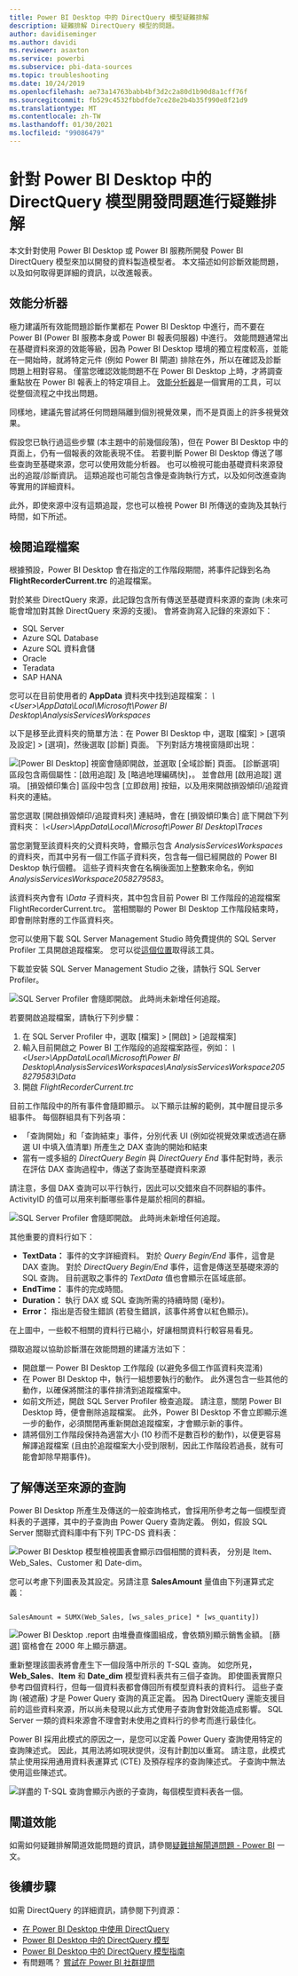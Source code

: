 ```yaml
---
title: Power BI Desktop 中的 DirectQuery 模型疑難排解
description: 疑難排解 DirectQuery 模型的問題。
author: davidiseminger
ms.author: davidi
ms.reviewer: asaxton
ms.service: powerbi
ms.subservice: pbi-data-sources
ms.topic: troubleshooting
ms.date: 10/24/2019
ms.openlocfilehash: ae73a14763babb4bf3d2c2a80d1b90d8a1cff76f
ms.sourcegitcommit: fb529c4532fbbdfde7ce28e2b4b35f990e8f21d9
ms.translationtype: MT
ms.contentlocale: zh-TW
ms.lasthandoff: 01/30/2021
ms.locfileid: "99086479"
---
```

# <a name="troubleshoot-developing-directquery-models-in-power-bi-desktop"></a>針對 Power BI Desktop 中的 DirectQuery 模型開發問題進行疑難排解

本文針對使用 Power BI Desktop 或 Power BI 服務所開發 Power BI DirectQuery 模型來加以開發的資料製造模型者。 本文描述如何診斷效能問題，以及如何取得更詳細的資訊，以改進報表。

## <a name="performance-analyzer"></a>效能分析器

極力建議所有效能問題診斷作業都在 Power BI Desktop 中進行，而不要在 Power BI (Power BI 服務本身或 Power BI 報表伺服器) 中進行。 效能問題通常出在基礎資料來源的效能等級，因為 Power BI Desktop 環境的獨立程度較高，並能在一開始時，就將特定元件 (例如 Power BI 閘道) 排除在外，所以在確認及診斷問題上相對容易。 僅當您確認效能問題不在 Power BI Desktop 上時，才將調查重點放在 Power BI 報表上的特定項目上。 [效能分析器](../create-reports/desktop-performance-analyzer.md)是一個實用的工具，可以從整個流程之中找出問題。

同樣地，建議先嘗試將任何問題隔離到個別視覺效果，而不是頁面上的許多視覺效果。

假設您已執行過這些步驟 (本主題中的前幾個段落)，但在 Power BI Desktop 中的頁面上，仍有一個報表的效能表現不佳。 若要判斷 Power BI Desktop 傳送了哪些查詢至基礎來源，您可以使用效能分析器。 也可以檢視可能由基礎資料來源發出的追蹤/診斷資訊。 這類追蹤也可能包含像是查詢執行方式，以及如何改進查詢等實用的詳細資料。

此外，即使來源中沒有這類追蹤，您也可以檢視 Power BI 所傳送的查詢及其執行時間，如下所述。

## <a name="review-trace-files"></a>檢閱追蹤檔案

根據預設，Power BI Desktop 會在指定的工作階段期間，將事件記錄到名為 **FlightRecorderCurrent.trc** 的追蹤檔案。

對於某些 DirectQuery 來源，此記錄包含所有傳送至基礎資料來源的查詢 (未來可能會增加對其餘 DirectQuery 來源的支援)。 會將查詢寫入記錄的來源如下：

- SQL Server
- Azure SQL Database
- Azure SQL 資料倉儲
- Oracle
- Teradata
- SAP HANA

您可以在目前使用者的 **AppData** 資料夾中找到追蹤檔案： _\\\<User>\AppData\Local\Microsoft\Power BI Desktop\AnalysisServicesWorkspaces_

以下是移至此資料夾的簡單方法：在 Power BI Desktop 中，選取 [檔案] > [選項及設定] > [選項]，然後選取 [診斷] 頁面。 下列對話方塊視窗隨即出現：

![[Power BI Desktop] 視窗會隨即開啟，並選取 [全域診斷] 頁面。 [診斷選項] 區段包含兩個屬性：[啟用追蹤] 及 [略過地理編碼快]，。 並會啟用 [啟用追蹤] 選項。 [損毀傾印集合] 區段中包含 [立即啟用] 按鈕，以及用來開啟損毀傾印/追蹤資料夾的連結。](media/desktop-directquery-troubleshoot/desktop-directquery-troubleshoot-desktop-file-options-diagnostics.png)

當您選取 [開啟損毀傾印/追蹤資料夾] 連結時，會在 [損毀傾印集合] 底下開啟下列資料夾： _\\\<User>\AppData\Local\Microsoft\Power BI Desktop\Traces_

當您瀏覽至該資料夾的父資料夾時，會顯示包含 _AnalysisServicesWorkspaces_ 的資料夾，而其中另有一個工作區子資料夾，包含每一個已經開啟的 Power BI Desktop 執行個體。 這些子資料夾會在名稱後面加上整數來命名，例如 _AnalysisServicesWorkspace2058279583_。

該資料夾內會有 _\Data_ 子資料夾，其中包含目前 Power BI 工作階段的追蹤檔案 FlightRecorderCurrent.trc。 當相關聯的 Power BI Desktop 工作階段結束時，即會刪除對應的工作區資料夾。

您可以使用下載 SQL Server Management Studio 時免費提供的 SQL Server Profiler 工具開啟追蹤檔案。 您可以從[這個位置](/sql/ssms/download-sql-server-management-studio-ssms)取得該工具。

下載並安裝 SQL Server Management Studio 之後，請執行 SQL Server Profiler。

![SQL Server Profiler 會隨即開啟。 此時尚未新增任何追蹤。](media/desktop-directquery-troubleshoot/desktop-directquery-troubleshoot-sql-server-profiler-trace.png)

若要開啟追蹤檔案，請執行下列步驟：

1. 在 SQL Server Profiler 中，選取 [檔案] > [開啟] > [追蹤檔案]
2. 輸入目前開啟之 Power BI 工作階段的追蹤檔案路徑，例如： _\\\<User>\AppData\Local\Microsoft\Power BI Desktop\AnalysisServicesWorkspaces\AnalysisServicesWorkspace2058279583\Data_
3. 開啟 _FlightRecorderCurrent.trc_

目前工作階段中的所有事件會隨即顯示。 以下顯示註解的範例，其中醒目提示多組事件。 每個群組具有下列各項：

- 「查詢開始」和「查詢結束」事件，分別代表 UI (例如從視覺效果或透過在篩選 UI 中填入值清單) 所產生之 DAX 查詢的開始和結束
- 當有一或多組的 _DirectQuery Begin_ 與 _DirectQuery End_ 事件配對時，表示在評估 DAX 查詢過程中，傳送了查詢至基礎資料來源

請注意，多個 DAX 查詢可以平行執行，因此可以交錯來自不同群組的事件。 ActivityID 的值可以用來判斷哪些事件是屬於相同的群組。

![SQL Server Profiler 會隨即開啟。 此時尚未新增任何追蹤。](media/desktop-directquery-troubleshoot/desktop-directquery-troubleshoot-sql-server-profiler-trace.png)

其他重要的資料行如下：

- **TextData：** 事件的文字詳細資料。 對於 _Query Begin/End_ 事件，這會是 DAX 查詢。 對於 _DirectQuery Begin/End_ 事件，這會是傳送至基礎來源的 SQL 查詢。 目前選取之事件的 _TextData_ 值也會顯示在區域底部。
- **EndTime：** 事件的完成時間。
- **Duration：** 執行 DAX 或 SQL 查詢所需的持續時間 (毫秒)。
- **Error：** 指出是否發生錯誤 (若發生錯誤，該事件將會以紅色顯示)。

在上圖中，一些較不相關的資料行已縮小，好讓相關資料行較容易看見。

擷取追蹤以協助診斷潛在效能問題的建議方法如下：

- 開啟單一 Power BI Desktop 工作階段 (以避免多個工作區資料夾混淆)
- 在 Power BI Desktop 中，執行一組想要執行的動作。 此外還包含一些其他的動作，以確保將關注的事件排清到追蹤檔案中。
- 如前文所述，開啟 SQL Server Profiler 檢查追蹤。 請注意，關閉 Power BI Desktop 時，便會刪除追蹤檔案。 此外，Power BI Desktop 不會立即顯示進一步的動作，必須關閉再重新開啟追蹤檔案，才會顯示新的事件。
- 請將個別工作階段保持為適當大小 (10 秒而不是數百秒的動作)，以便更容易解譯追蹤檔案 (且由於追蹤檔案大小受到限制，因此工作階段若過長，就有可能會卸除早期事件)。

## <a name="understand-queries-sent-to-the-source"></a>了解傳送至來源的查詢

Power BI Desktop 所產生及傳送的一般查詢格式，會採用所參考之每一個模型資料表的子選擇，其中的子查詢由 Power Query 查詢定義。 例如，假設 SQL Server 關聯式資料庫中有下列 TPC-DS 資料表：

![Power BI Desktop 模型檢視圖表會顯示四個相關的資料表， 分別是 Item、Web_Sales、Customer 和 Date-dim。](media/desktop-directquery-troubleshoot/desktop-directquery-troubleshoot-model-view-diagram.png)

您可以考慮下列圖表及其設定。另請注意 **SalesAmount** 量值由下列運算式定義：

```dax

SalesAmount = SUMX(Web_Sales, [ws_sales_price] * [ws_quantity])

```

![Power BI Desktop .report 由堆疊直條圖組成，會依類別顯示銷售金額。 [篩選] 窗格會在 2000 年上顯示篩選。](media/desktop-directquery-troubleshoot/desktop-directquery-troubleshoot-example-report.png)

重新整理該圖表將會產生下一個段落中所示的 T-SQL 查詢。 如您所見，**Web_Sales**、**Item** 和 **Date_dim** 模型資料表共有三個子查詢。 即使圖表實際只參考四個資料行，但每一個資料表都會傳回所有模型資料表的資料行。 這些子查詢 (被遮蔽) 才是 Power Query 查詢的真正定義。 因為 DirectQuery 還能支援目前的這些資料來源，所以尚未發現以此方式使用子查詢會對效能造成影響。 SQL Server 一類的資料來源會不理會對未使用之資料行的參考而進行最佳化。

Power BI 採用此模式的原因之一，是您可以定義 Power Query 查詢使用特定的查詢陳述式。 因此，其用法將如現狀提供，沒有計劃加以重寫。 請注意，此模式禁止使用採用通用資料表運算式 (CTE) 及預存程序的查詢陳述式。 子查詢中無法使用這些陳述式。

![詳盡的 T-SQL 查詢會顯示內嵌的子查詢，每個模型資料表各一個。](media/desktop-directquery-troubleshoot/desktop-directquery-troubleshoot-example-query.png)

## <a name="gateway-performance"></a>閘道效能

如需如何疑難排解閘道效能問題的資訊，請參閱[疑難排解閘道問題 - Power BI](service-gateway-onprem-tshoot.md) 一文。

## <a name="next-steps"></a>後續步驟

如需 DirectQuery 的詳細資訊，請參閱下列資源：

- [在 Power BI Desktop 中使用 DirectQuery](desktop-use-directquery.md)
- [Power BI Desktop 中的 DirectQuery 模型](desktop-directquery-about.md)
- [Power BI Desktop 中的 DirectQuery 模型指南](../guidance/directquery-model-guidance.md)
- 有問題嗎？ [嘗試在 Power BI 社群提問](https://community.powerbi.com/)
